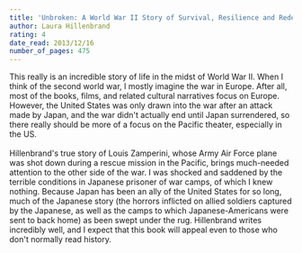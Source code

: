 ```yaml
---
title: 'Unbroken: A World War II Story of Survival, Resilience and Redemption'
author: Laura Hillenbrand
rating: 4
date_read: 2013/12/16
number_of_pages: 475
---
```


This really is an incredible story of life in the midst of World War II. When I think of the second world war, I mostly imagine the war in Europe. After all, most of the books, films, and related cultural narratives focus on Europe. However, the United States was only drawn into the war after an attack made by Japan, and the war didn't actually end until Japan surrendered, so there really should be more of a focus on the Pacific theater, especially in the US. <br/><br/>Hillenbrand's true story of Louis Zamperini, whose Army Air Force plane was shot down during a rescue mission in the Pacific, brings much-needed attention to the other side of the war. I was shocked and saddened by the terrible conditions in Japanese prisoner of war camps, of which I knew nothing. Because Japan has been an ally of the United States for so long, much of the Japanese story (the horrors inflicted on allied soldiers captured by the Japanese, as well as the camps to which Japanese-Americans were sent to back home) as been swept under the rug. Hillenbrand writes incredibly well, and I expect that this book will appeal even to those who don't normally read history.